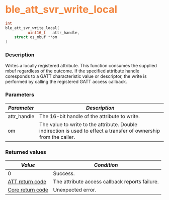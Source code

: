 ## <font color="#F2853F" style="font-size:24pt">ble\_att\_svr\_write\_local</font>

```c
int
ble_att_svr_write_local(
          uint16_t   attr_handle,
    struct os_mbuf **om
)
```

### Description

Writes a locally registered attribute.  This function consumes the supplied mbuf regardless of the outcome.  If the specified attribute handle coresponds to a GATT characteristic value or descriptor, the write is performed by calling the registered GATT access callback.

### Parameters

| *Parameter* | *Description* |
|-------------|---------------|
| attr\_handle | The 16-bit handle of the attribute to write. |
| om | The value to write to the attribute.  Double indirection is used to effect a transfer of ownership from the caller. |

### Returned values

| *Value* | *Condition* |
|---------|-------------|
| 0 | Success. |
| [ATT return code](../../ble_hs_return_codes/#return-codes-att) | The attribute access callback reports failure. |
| [Core return code](../../ble_hs_return_codes/#return-codes-core) | Unexpected error. |
